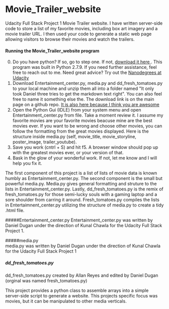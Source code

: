 # Movie_Trailer_website
Udacity Full Stack Project 1 Movie Trailer website. I have written server-side code to store a list of my favorite movies, including box art imagery and a movie trailer URL. I then used your code to generate a static web page allowing visitors to browse their movies and watch the trailers. 

#### Running the Movie_Trailer_website program
0. Do you have python? If so, go to step one. If not, [download it here ](https://www.python.org/downloads/). This program was built in Python 2.7.9. If you need further assistance, feel free to reach out to me. Need great advice? Try out the [Nanodegrees at Udacity](https://www.udacity.com/nanodegree)
1. Download Entertainment_center.py, media.py and dd_fresh_tomatoes.py to your local machine and unzip them all into a folder named "It only took Daniel three tries to get the markdown text right". You can also feel free to name it something else the. The download link is on the main page on a github repo. [It is also here because I think you are awesome](https://github.com/Tvlistings/Movie_Trailer_website/archive/master.zip) 
2. Open the Python Gui (IDLE) from your system menu and open Entertainment_center.py from file. Take a moment review it. I assume my favorite movies are your favorite movies beacuse mine are the best movies ever. If you want to be wrong and choose other movies, you can follow the formatting from the great movies displayed. Here is the structure inside media.py (self, movie_title, movie_storyline, poster_image, trailer_youtube). 
3. Save you work (cntrl + S) and hit f5. A browser window should pop up with the greatest movies ever, or your version of that.
4. Bask in the glow of your wonderful work. If not, let me know and I will help you fix it.

The first component of this project is a list of lists of movie data is known humbly as Entertainment_center.py. The second component is the small but powerful media.py. Media.py gives general formatting and struture to the lists in Entertainment_center.py. Lastly, dd_fresh_tomatoes.py is the remix of fresh_tomatoes.py for those semi-lucky souls with a gaming laptop and a sore shoulder from carring it around. Fresh_tomatoes.py compiles the lists in Entertaimnent_center.py utilizing the structure of media.py to create a tidy .html file.

#####Entertainment_center.py
Entertainment_center.py was written by Daniel Dugan under the direction of Kunal Chawla for the Udacity Full Stack Project 1.

#####media.py  
media.py was written by Daniel Dugan under the direction of Kunal Chawla for the Udacity Full Stack Project 1

##### dd_fresh_tomatoes.py 
dd_fresh_tomatoes.py created by Allan Reyes and edited by Daniel Dugan (orginal was named fresh_tomatoes.py)

This project provides a python class to assemble arrays into a simple server-side script to generate a website. This projects specific focus was movies, but it can be manipulated to other media verticals.
